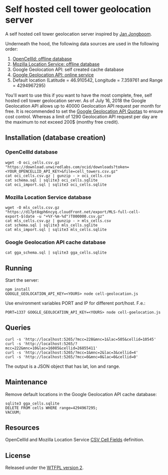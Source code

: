 # Self hosted cell tower geolocation server

A self hosted cell tower geolocation server inspired by [Jan Jongboom](https://github.com/janjongboom/opencellid).

Underneath the hood, the following data sources are used in the following order:
1. [OpenCellId: offline database](https://www.opencellid.org/downloads.php)
2. [Mozilla Location Service: offline database](https://location.services.mozilla.com/downloads)
3. Google Geolocation API: self created cache database
4. [Google Geolocation API: online service](https://developers.google.com/maps/documentation/geolocation/intro)
5. Default location (Latitude = 46.910542, Longitude = 7.359761 and Range = 4294967295)

You'll want to use this if you want to have the most complete, free, self hosted cell tower geolocation server.
As of July 16, 2018 the Google Geolocation API allows up to 40000 Geolocation API request per month for free.
It is recommended to set the [Google Geolocation API Quotas](https://console.cloud.google.com/google/maps-apis/apis/geolocation.googleapis.com/quotas) to ensure cost control.
Whereas a limit of 1290 Geolocation API request per day are the maximum to not exceed 200$ (monthy free credit).

## Installation (database creation)

### OpenCellId database

    wget -O oci_cells.csv.gz "https://download.unwiredlabs.com/ocid/downloads?token=<YOUR_OPENCELLID_API_KEY>&file=cell_towers.csv.gz"
    cat oci_cells.csv.gz | gunzip - > oci_cells.csv
    cat schema.sql | sqlite3 oci_cells.sqlite
    cat oci_import.sql | sqlite3 oci_cells.sqlite
    
### Mozilla Location Service database

    wget -O mls_cells.csv.gz "https://d17pt8qph6ncyq.cloudfront.net/export/MLS-full-cell-export-$(date -u "+%Y-%m-%d")T000000.csv.gz"
    cat mls_cells.csv.gz | gunzip - > mls_cells.csv
    cat schema.sql | sqlite3 mls_cells.sqlite
    cat mls_import.sql | sqlite3 mls_cells.sqlite
    
### Google Geolocation API cache database

    cat gga_schema.sql | sqlite3 gga_cells.sqlite

## Running

Start the server:

    npm install
    GOOGLE_GEOLOCATION_API_KEY=<YOURS> node cell-geolocation.js

Use environment variables PORT and IP for different port/host. F.e.:

    PORT=1337 GOOGLE_GEOLOCATION_API_KEY=<YOURS> node cell-goelocation.js

## Queries

    curl -s 'http://localhost:5265/?mcc=228&mnc=1&lac=505&cellid=10545'
    curl -s 'http://localhost:5265/?mcc=222&mnc=10&lac=16085&cellid=26855411'
    curl -s 'http://localhost:5265/?mcc=1&mnc=2&lac=3&cellid=4'
    curl -s 'http://localhost:5265/?mcc=0&mnc=0&lac=0&cellid=0'

The output is a JSON object that has lat, lon and range.

## Maintenance

Remove default locations in the Google Geolocation API cache database:

    sqlite3 gga_cells.sqlite
    DELETE FROM cells WHERE range=4294967295;
    VACUUM;

## Resources

OpenCellId and Mozilla Location Service [CSV Cell Fields](https://mozilla.github.io/ichnaea/import_export.html) definition.

## License

Released under the [WTFPL version 2](http://sam.zoy.org/wtfpl/).
